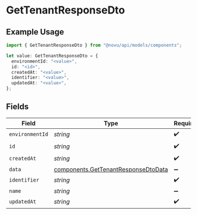 # GetTenantResponseDto

## Example Usage

```typescript
import { GetTenantResponseDto } from "@novu/api/models/components";

let value: GetTenantResponseDto = {
  environmentId: "<value>",
  id: "<id>",
  createdAt: "<value>",
  identifier: "<value>",
  updatedAt: "<value>",
};
```

## Fields

| Field                                                                                      | Type                                                                                       | Required                                                                                   | Description                                                                                |
| ------------------------------------------------------------------------------------------ | ------------------------------------------------------------------------------------------ | ------------------------------------------------------------------------------------------ | ------------------------------------------------------------------------------------------ |
| `environmentId`                                                                            | *string*                                                                                   | :heavy_check_mark:                                                                         | N/A                                                                                        |
| `id`                                                                                       | *string*                                                                                   | :heavy_check_mark:                                                                         | N/A                                                                                        |
| `createdAt`                                                                                | *string*                                                                                   | :heavy_check_mark:                                                                         | N/A                                                                                        |
| `data`                                                                                     | [components.GetTenantResponseDtoData](../../models/components/gettenantresponsedtodata.md) | :heavy_minus_sign:                                                                         | N/A                                                                                        |
| `identifier`                                                                               | *string*                                                                                   | :heavy_check_mark:                                                                         | N/A                                                                                        |
| `name`                                                                                     | *string*                                                                                   | :heavy_minus_sign:                                                                         | N/A                                                                                        |
| `updatedAt`                                                                                | *string*                                                                                   | :heavy_check_mark:                                                                         | N/A                                                                                        |